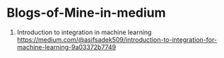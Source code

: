 # Blogs-of-Mine-in-medium

1. Introduction to integration in machine learning https://medium.com/@asifsadek509/introduction-to-integration-for-machine-learning-9a03372b7749

